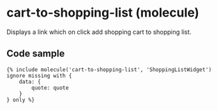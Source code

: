 # cart-to-shopping-list (molecule)

Displays a link which on click add shopping cart to shopping list.

## Code sample 

```
{% include molecule('cart-to-shopping-list', 'ShoppingListWidget') ignore missing with {
    data: {
        quote: quote
    }
} only %}
```
